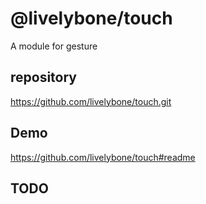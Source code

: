 # @livelybone/touch
A module for gesture

## repository
https://github.com/livelybone/touch.git

## Demo
https://github.com/livelybone/touch#readme

## TODO